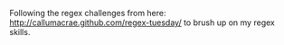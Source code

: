 Following the regex challenges from here: http://callumacrae.github.com/regex-tuesday/ to brush up on my regex skills.